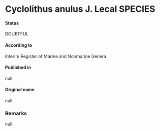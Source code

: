 Cyclolithus anulus J. Lecal SPECIES
=======

#### Status
DOUBTFUL

#### According to
Interim Register of Marine and Nonmarine Genera

#### Published in
null

#### Original name
null

### Remarks
null